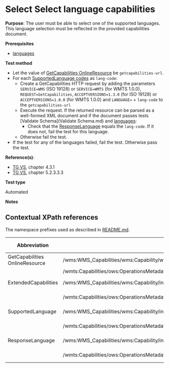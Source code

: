 # Select Select language capabilities

**Purpose**: The user must be able to select one of the supported languages. This language selection must be reflected in the provided capabilities document.

**Prerequisites**

* [languages](languages)

**Test method**

* Let the value of [GetCapabilities OnlineResource](#getcap-href) be ```getcapabilities-url```.
* For each [SupportedLanguage codes](#supported-languages) as ```lang-code```:
  * Create a GetCapabilities HTTP request by adding the parameters ```SERVICE=WMS``` (ISO 19128) or ```SERVICE=WMTS``` (for WMTS 1.0.0), ```REQUEST=GetCapabilities```, ```ACCEPTVERSIONS=1.3.0``` (for ISO 19128) or ```ACCEPTVERSIONS=1.0.0``` (for WMTS 1.0.0) and ```LANGUAGE=``` + ```lang-code``` to the ```getcapabilities-url```
  * Execute the request. If the returned resource can be parsed as a well-formed XML document and if the document passes tests [Validate Schema](Validate Schema.md) and [languages](languages.md):
    * Check that the [ResponseLanguage](#response-language) equals the ```lang-code```. If it does not, fail the test for this language.
  * Otherwise fail the test.
* If the test for any of the languages failed, fail the test. Otherwise pass the test.

**Reference(s)**:

* [TG VS](README.md#ref_TG_VS), chapter 4.3.1
* [TG VS](README.md#ref_TG_VS), chapter 5.2.3.3.3

**Test type**

Automated

**Notes**

## Contextual XPath references

The namespace prefixes used as described in [README.md](README.md#namespaces).

Abbreviation                                     |  XPath expression												|  Parameter  value
------------------------------------------------ | ---------------------------------------------------------------	| ---------------------------------------------------------------
GetCapabilities OnlineResource <a name="getcap-href"></a> | /wms:WMS_Capabilities/wms:Capability/wms:Request/wms:GetCapabilities/wms:DCPType/wms:HTTP/(wms:Get&#124;wms:Post)[1]/wms:OnlineResource/@xlink:href | ISO 19128
                                                          |  /wmts:Capabilities/ows:OperationsMetadata/ows:Operation[@name='GetCapabilities']/ows:DCP/ows:HTTP/ows:Get[ows:Constraint[@name='GetEncoding']/ows:AllowedValues/ows:Value='KVP']/@xlink:href
ExtendedCapabilities <a name="ExtendedCapabilities"></a>   | /wms:WMS_Capabilities/wms:Capability/inspire_vs:ExtendedCapabilities | ISO 19128
                                                           | /wmts:Capabilities/ows:OperationsMetadata/inspire_vs_ows11:ExtendedCapabilities | WMTS 1.0.0
SupportedLanguage <a name="SupportedLanguage"></a>   | /wms:WMS_Capabilities/wms:Capability/inspire_vs:ExtendedCapabilities/inspire_common:SupportedLanguages/inspire_common:SupportedLanguage/inspire_common:Language | ISO 19128
                                                           | /wmts:Capabilities/ows:OperationsMetadata/inspire_vs_ows11:ExtendedCapabilities/inspire_common:SupportedLanguages/inspire_common:SupportedLanguage/inspire_common:Language | WMTS 1.0.0
ResponseLanguage <a name="ResponseLanguage"></a>   | /wms:WMS_Capabilities/wms:Capability/inspire_vs:ExtendedCapabilities/inspire_common:ResponseLanguage/inspire_common:Language | ISO 19128
                                                           | /wmts:Capabilities/ows:OperationsMetadata/inspire_vs_ows11:ExtendedCapabilities/inspire_common:ResponseLanguage/inspire_common:Language | WMTS 1.0.0
